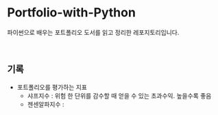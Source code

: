# Portfolio-with-Python

파이썬으로 배우는 포트폴리오 도서를 읽고 정리한 레포지토리입니다.

<div>
</br>
</div>

## 기록

- 포트폴리오를 평가하는 지표
  - 샤프지수 : 위험 한 단위를 감수할 때 얻을 수 있는 초과수익. 높을수록 좋음
  - 젠센알파지수 :
